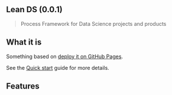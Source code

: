## Lean DS (0.0.1)

> Process Framework for Data Science projects and products

## What it is

Something based on [deploy it on GitHub Pages](kanban.md).

See the [Quick start](quickstart.md) guide for more details.

## Features

